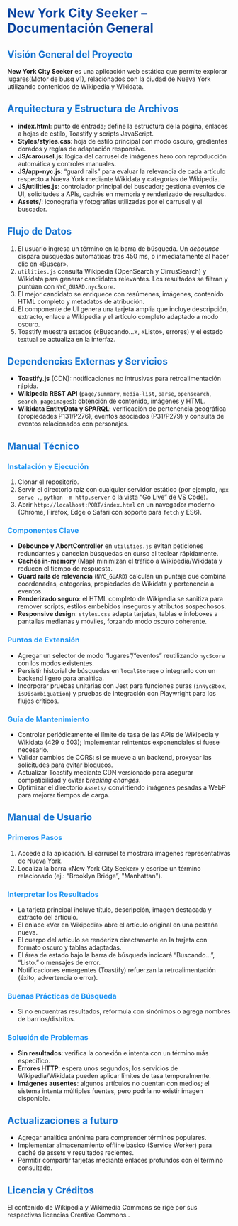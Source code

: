 
<h1 style="color:#0D47A1;">New York City Seeker – Documentación General</h1>

<h2 style="color:#1976D2;">Visión General del Proyecto</h2>
<p><strong>New York City Seeker</strong> es una aplicación web estática que permite explorar lugares(Motor de busq v1), relacionados con la ciudad de Nueva York utilizando contenidos de Wikipedia y Wikidata.</p>



<h2 style="color:#1976D2;">Arquitectura y Estructura de Archivos</h2>
<ul>
  <li><strong>index.html</strong>: punto de entrada; define la estructura de la página, enlaces a hojas de estilo, Toastify y scripts JavaScript.</li>
  <li><strong>Styles/styles.css</strong>: hoja de estilo principal con modo oscuro, gradientes dorados y reglas de adaptación responsive.</li>
  <li><strong>JS/carousel.js</strong>: lógica del carrusel de imágenes hero con reproducción automática y controles manuales.</li>
  <li><strong>JS/app-nyc.js</strong>: “guard rails” para evaluar la relevancia de cada artículo respecto a Nueva York mediante Wikidata y categorías de Wikipedia.</li>
  <li><strong>JS/utilities.js</strong>: controlador principal del buscador; gestiona eventos de UI, solicitudes a APIs, cachés en memoria y renderizado de resultados.</li>
  <li><strong>Assets/</strong>: iconografía y fotografías utilizadas por el carrusel y el buscador.</li>
</ul>

<h2 style="color:#1976D2;">Flujo de Datos</h2>
<ol>
  <li>El usuario ingresa un término en la barra de búsqueda. Un <em>debounce</em> dispara búsquedas automáticas tras 450&nbsp;ms, o inmediatamente al hacer clic en «Buscar».</li>
  <li><code>utilities.js</code> consulta Wikipedia (OpenSearch y CirrusSearch) y Wikidata para generar candidatos relevantes. Los resultados se filtran y puntúan con <code>NYC_GUARD.nycScore</code>.</li>
  <li>El mejor candidato se enriquece con resúmenes, imágenes, contenido HTML completo y metadatos de atribución.</li>
  <li>El componente de UI genera una tarjeta amplia que incluye descripción, extracto, enlace a Wikipedia y el artículo completo adaptado a modo oscuro.</li>
  <li>Toastify muestra estados («Buscando…», «Listo», errores) y el estado textual se actualiza en la interfaz.</li>
</ol>

<h2 style="color:#1976D2;">Dependencias Externas y Servicios</h2>
<ul>
  <li><strong>Toastify.js</strong> (CDN): notificaciones no intrusivas para retroalimentación rápida.</li>
  <li><strong>Wikipedia REST API</strong> (<code>page/summary</code>, <code>media-list</code>, <code>parse</code>, <code>opensearch</code>, <code>search</code>, <code>pageimages</code>): obtención de contenido, imágenes y HTML.</li>
  <li><strong>Wikidata EntityData y SPARQL</strong>: verificación de pertenencia geográfica (propiedades P131/P276), eventos asociados (P31/P279) y consulta de eventos relacionados con personajes.</li>
</ul>

<h2 style="color:#1976D2;">Manual Técnico</h2>
<h3 style="color:#2196F3;">Instalación y Ejecución</h3>
<ol>
  <li>Clonar el repositorio.</li>
  <li>Servir el directorio raíz con cualquier servidor estático (por ejemplo, <code>npx serve .</code>, <code>python -m http.server</code> o la vista “Go Live” de VS Code).</li>
  <li>Abrir <code>http://localhost:PORT/index.html</code> en un navegador moderno (Chrome, Firefox, Edge o Safari con soporte para <code>fetch</code> y ES6).</li>
</ol>

<h3 style="color:#2196F3;">Componentes Clave</h3>
<ul>
  <li><strong>Debounce y AbortController</strong> en <code>utilities.js</code> evitan peticiones redundantes y cancelan búsquedas en curso al teclear rápidamente.</li>
  <li><strong>Cachés in-memory</strong> (Map) minimizan el tráfico a Wikipedia/Wikidata y reducen el tiempo de respuesta.</li>
  <li><strong>Guard rails de relevancia</strong> (<code>NYC_GUARD</code>) calculan un puntaje que combina coordenadas, categorías, propiedades de Wikidata y pertenencia a eventos.</li>
  <li><strong>Renderizado seguro</strong>: el HTML completo de Wikipedia se sanitiza para remover scripts, estilos embebidos inseguros y atributos sospechosos.</li>
  <li><strong>Responsive design</strong>: <code>styles.css</code> adapta tarjetas, tablas e infoboxes a pantallas medianas y móviles, forzando modo oscuro coherente.</li>
</ul>

<h3 style="color:#2196F3;">Puntos de Extensión</h3>
<ul>
  <li>Agregar un selector de modo “lugares”/“eventos” reutilizando <code>nycScore</code> con los modos existentes.</li>
  <li>Persistir historial de búsquedas en <code>localStorage</code> o integrarlo con un backend ligero para analítica.</li>
  <li>Incorporar pruebas unitarias con Jest para funciones puras (<code>inNycBbox</code>, <code>isDisambiguation</code>) y pruebas de integración con Playwright para los flujos críticos.</li>
</ul>

<h3 style="color:#2196F3;">Guía de Mantenimiento</h3>
<ul>
  <li>Controlar periódicamente el límite de tasa de las APIs de Wikipedia y Wikidata (429 o 503); implementar reintentos exponenciales si fuese necesario.</li>
  <li>Validar cambios de CORS: si se mueve a un backend, proxyear las solicitudes para evitar bloqueos.</li>
  <li>Actualizar Toastify mediante CDN versionado para asegurar compatibilidad y evitar <em>breaking changes</em>.</li>
  <li>Optimizar el directorio <code>Assets/</code> convirtiendo imágenes pesadas a WebP para mejorar tiempos de carga.</li>
</ul>

<h2 style="color:#1976D2;">Manual de Usuario</h2>
<h3 style="color:#2196F3;">Primeros Pasos</h3>
<ol>
  <li>Accede a la aplicación. El carrusel te mostrará imágenes representativas de Nueva York.</li>
  <li>Localiza la barra «New York City Seeker» y escribe un término relacionado (ej.: “Brooklyn Bridge”, "Manhattan").</li>
</ol>

<h3 style="color:#2196F3;">Interpretar los Resultados</h3>
<ul>
  <li>La tarjeta principal incluye título, descripción, imagen destacada y extracto del artículo.</li>
  <li>El enlace «Ver en Wikipedia» abre el artículo original en una pestaña nueva.</li>
  <li>El cuerpo del artículo se renderiza directamente en la tarjeta con formato oscuro y tablas adaptadas.</li>
  <li>El área de estado bajo la barra de búsqueda indicará “Buscando…”, “Listo.” o mensajes de error.</li>
  <li>Notificaciones emergentes (Toastify) refuerzan la retroalimentación (éxito, advertencia o error).</li>
</ul>

<h3 style="color:#2196F3;">Buenas Prácticas de Búsqueda</h3>
<ul>
  <li>Si no encuentras resultados, reformula con sinónimos o agrega nombres de barrios/distritos.</li>
</ul>

<h3 style="color:#2196F3;">Solución de Problemas</h3>
<ul>
  <li><strong>Sin resultados</strong>: verifica la conexión e intenta con un término más específico.</li>
  <li><strong>Errores HTTP</strong>: espera unos segundos; los servicios de Wikipedia/Wikidata pueden aplicar límites de tasa temporalmente.</li>
  <li><strong>Imágenes ausentes</strong>: algunos artículos no cuentan con medios; el sistema intenta múltiples fuentes, pero podría no existir imagen disponible.</li>
</ul>

<h2 style="color:#1976D2;">Actualizaciones a futuro</h2>
<ul>
  <li>Agregar analítica anónima para comprender términos populares.</li>
  <li>Implementar almacenamiento offline básico (Service Worker) para caché de assets y resultados recientes.</li>
  <li>Permitir compartir tarjetas mediante enlaces profundos con el término consultado.</li>
</ul>

<h2 style="color:#1976D2;">Licencia y Créditos</h2>
<p>El contenido de Wikipedia y Wikimedia Commons se rige por sus respectivas licencias Creative Commons..</p>
